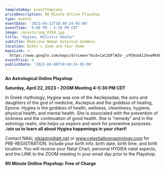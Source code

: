 ```yaml
---
templateKey: eventTemplate
priceDescription: 90 Minute Online Playshop
type: events
eventDate: '2023-04-22T10:49:24-05:00'
eventTime: '4:00 PM - 5:30 PM CDT'
image: /assets/img_0394.jpg
title: 'Hygiea, Holistic Healer'
subtitle: Medicine Woman Asteroid Goddess
location: Nikki's Zoom and Your Home
mapsLink: >-
  https://www.google.com/maps/d/viewer?mid=1aC2QFlW2U-_uYE9uGA12keeMk6k&hl=en_US&ll=39.03761999999999%2C-94.590933&z=17#:~:text=%3Ciframe%20src%3D%22https%3A//www.google.com/maps/d/embed%3Fmid%3D1aC2QFlW2U%2D_uYE9uGA12keeMk6k%26hl%3Den_US%26ehbc%3D2E312F%22%20width%3D%22640%22%20height%3D%22480%22%3E%3C/iframe%3E
eventPrice: 0
publishDate: '2023-04-08T10:49:24-05:00'
---
```

**An Astrological Online Playshop**

**Saturday, April 22, 2023 – ZOOM Meeting 4-5:30 PM CDT**

In Greek mythology, Hygiea was one of the Aeclepiadae; the sons and daughters of the god of medicine, Asclepius and the goddess of healing, Epione.  Hygiea is the goddess of health, wellness, cleanliness, hygiene, physical health, and mental health.  She is associated with the prevention of sickness and the continuation of good health. She is “remedy” and in the astrology realm, she helps us explore and work for preventive purposes. J**oin us to learn all about Hygiea happenings in your chart!**

Contact Nikki, nikiastro@att.net or www.celestialloomastrology.com for PRE-REGISTRATION. Include your birth info: birth date, birth time, and birth location.  You will receive your Natal Chart, personal HYGIEA natal aspects, and the LINK to the ZOOM meeting in your email day prior to the Playshop.

**90 Minute Onlline Playshop: Free of Charge**
